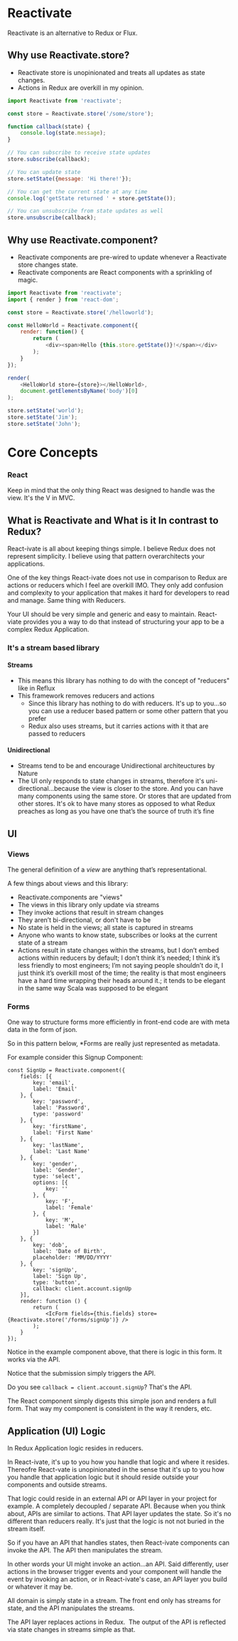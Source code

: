 # Reactivate

Reactivate is an alternative to Redux or Flux.

## Why use Reactivate.store?

* Reactivate store is unopinionated and treats all updates as state changes.
* Actions in Redux are overkill in my opinion.

```js
import Reactivate from 'reactivate';

const store = Reactivate.store('/some/store');

function callback(state) {
    console.log(state.message);
}

// You can subscribe to receive state updates
store.subscribe(callback);

// You can update state
store.setState({message: 'Hi there!'});

// You can get the current state at any time
console.log('getState returned ' + store.getState());

// You can unsubscribe from state updates as well
store.unsubscribe(callback);

```

## Why use Reactivate.component?

* Reactivate components are pre-wired to update whenever a Reactivate store changes state.
* Reactivate components are React components with a sprinkling of magic.

```js
import Reactivate from 'reactivate';
import { render } from 'react-dom';

const store = Reactivate.store('/helloworld');

const HelloWorld = Reactivate.component({
    render: function() {
        return (
            <div><span>Hello {this.store.getState()}!</span></div>
        );
    }
});

render(
    <HelloWorld store={store}></HelloWorld>,
    document.getElementsByName('body')[0]
);

store.setState('world');
store.setState('Jim');
store.setState('John');

```

# Core Concepts

### React

Keep in mind that the only thing React was designed to handle was the view.  It's the V in MVC.

## What is Reactivate and What is it In contrast to Redux?

React-ivate is all about keeping things simple.  I believe Redux does not represent simplicity.  I believe using that pattern overarchitects your applications.

One of the key things React-ivate does not use in comparison to Redux are actions or reducers which I feel are overkill IMO.  They only add confusion and complexity to your application that makes it hard for developers to read and manage.  Same thing with Reducers.  

Your UI should be very simple and generic and easy to maintain.  React-viate provides you a way to do that instead of structuring your app to be a complex Redux Application.

### It's a stream based library

#### Streams

* This means this library has nothing to do with the concept of "reducers" like in Reflux
* This framework removes reducers and actions
    * Since this library has nothing to do with reducers.  It's up to you…so you can use a reducer based pattern or some other pattern that you prefer
    * Redux also uses streams, but it carries actions with it that are passed to reducers

#### Unidirectional

* Streams tend to be and encourage Unidirectional architeuctures by Nature
* The UI only responds to state changes in streams, therefore it's uni-directional…because the view is closer to the store.  And you can have many components using the same store.  Or stores that are updated from other stores.  It's ok to have many stores as opposed to what Redux preaches as long as you have one that’s the source of truth it’s fine

## UI

### Views 

The general definition of a *view* are anything that’s representational.

A few things about views and this library:

* Reactivate.components are "views"
* The views in this library only update via streams
* They invoke actions that result in stream changes
* They aren’t bi-directional, or don't have to be
* No state is held in the views; all state is captured in streams
* Anyone who wants to know state, subscribes or looks at the current state of a stream
* Actions result in state changes within the streams, but I don’t embed actions within reducers by default;  I don’t think it’s needed;  I think it’s less friendly to most engineers;  I’m not saying people shouldn’t do it, I just think it’s overkill most of the time;  the reality is that most engineers have a hard time wrapping their heads around it.; it tends to be elegant in the same way Scala was supposed to be elegant

### Forms

One way to structure forms more efficiently in front-end code are with meta data in the form of json.

So in this pattern below, *Forms are really just represented as metadata.

For example consider this Signup Component:

```
const SignUp = Reactivate.component({
    fields: [{
        key: 'email',
        label: 'Email'
    }, {
        key: 'password',
        label: 'Password',
        type: 'password'
    }, {
        key: 'firstName',
        label: 'First Name'
    }, {
        key: 'lastName',
        label: 'Last Name'
    }, {
        key: 'gender',
        label: 'Gender',
        type: 'select',
        options: [{
            key: ''
        }, {
            key: 'F',
            label: 'Female'
        }, {
            key: 'M',
            label: 'Male'
        }]
    }, {
        key: 'dob',
        label: 'Date of Birth',
        placeholder: 'MM/DD/YYYY'
    }, {
        key: 'signUp',
        label: 'Sign Up',
        type: 'button',
        callback: client.account.signUp
    }],
    render: function () {
        return (
            <IcForm fields={this.fields} store={Reactivate.store('/forms/signUp')} />
        );
    }
});
```

Notice in the example component above, that there is logic in this form.  It works via the API.

Notice that the submission simply triggers the API.

Do you see ```callback = client.account.signUp```?  That's the API.

The React component simply digests this simple json and renders a full form.  That way my component is consistent in the way it renders, etc.

## Application (UI) Logic

In Redux Application logic resides in reducers.

In React-ivate, it's up to you how you handle that logic and where it resides.  Thereofre React-vate is unopinionated in the sense that it's up to you how you handle that application logic but it should reside outside your components and outside streams.

That logic could reside in an external API or API layer in your project for example.  A completely decoupled / separate API.  Because when you think about, APIs are similar to actions.  That API  layer updates the state.  So it's no different than reducers really.  It's just that the logic is not not buried in the stream itself.

So if you have an API that handles states, then React-ivate components can invoke the API.  The API then manipulates the stream.

In other words your UI  might invoke an action…an API.  Said differently, user actions in the browser trigger events and your component will handle the event by invoking an action, or in React-ivate's case, an API layer you build or whatever it may be.

All domain is simply state in a stream. The front end only has streams for state, and the API manipulates the streams.

The API layer replaces actions in Redux.  The output of the API is reflected via state changes in streams simple as that.